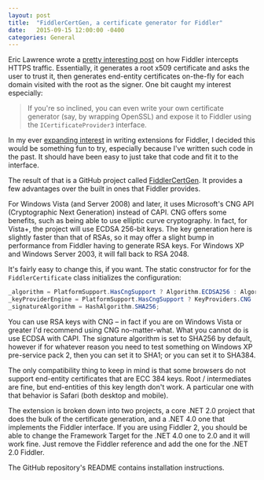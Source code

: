 ```yaml
---
layout: post
title:  "FiddlerCertGen, a certificate generator for Fiddler"
date:   2015-09-15 12:00:00 -0400
categories: General
---
```


Eric Lawrence wrote a [pretty interesting post][1] on how Fiddler intercepts
HTTPS traffic. Essentially, it generates a root x509 certificate and asks the
user to trust it, then generates end-entity certificates on-the-fly for each
domain visited with the root as the signer. One bit caught my interest especially:

>If you're so inclined, you can even write your own certificate generator
(say, by wrapping OpenSSL) and expose it to Fiddler using the
`ICertificateProvider3` interface.

In my ever [expanding interest][2] in writing extensions for Fiddler, I decided this
would be something fun to try, especially because I've written such code in the
past. It should have been easy to just take that code and fit it to the
interface.

The result of that is a GitHub project called [FiddlerCertGen][3]. It provides a
few advantages over the built in ones that Fiddler provides.

For Windows Vista (and Server 2008) and later, it uses Microsoft's CNG API
(Cryptographic Next Generation) instead of CAPI. CNG offers some benefits, such
as being able to use elliptic curve cryptography. In fact, for Vista+, the
project will use ECDSA 256-bit keys. The key generation here is slightly faster
than that of RSAs, so it may offer a slight bump in performance from Fiddler
having to generate RSA keys. For Windows XP and Windows Server 2003, it will
fall back to RSA 2048.

It's fairly easy to change this, if you want. The static constructor for for
the `FiddlerCertificate` class initializes the configuration:

```csharp
_algorithm = PlatformSupport.HasCngSupport ? Algorithm.ECDSA256 : Algorithm.RSA;
_keyProviderEngine = PlatformSupport.HasCngSupport ? KeyProviders.CNG : KeyProviders.CAPI;
_signatureAlgorithm = HashAlgorithm.SHA256;
```

You can use RSA keys with CNG – in fact if you are on Windows Vista or greater
I'd recommend using CNG no-matter-what. What you cannot do is use ECDSA with
CAPI. The signature algorithm is set to SHA256 by default, however if for
whatever reason you need to test something on Windows XP pre-service pack 2,
then you can set it to SHA1; or you can set it to SHA384.

The only compatibility thing to keep in mind is that some browsers do not
support end-entity certificates that are ECC 384 keys. Root / intermediates are
fine, but end-entities of this key length don't work. A particular one with that
behavior is Safari (both desktop and mobile).

The extension is broken down into two projects, a core .NET 2.0 project that
does the bulk of the certificate generation, and a .NET 4.0 one that implements
the Fiddler interface. If you are using Fiddler 2, you should be able to change
the Framework Target for the .NET 4.0 one to 2.0 and it will work fine. Just
remove the Fiddler reference and add the one for the .NET 2.0 Fiddler.

The GitHub repository's README contains installation instructions.

[1]: https://www.telerik.com/blogs/understanding-fiddler-certificate-generators
[2]: /a-certificate-inspector-for-fiddler/
[3]: https://github.com/vcsjones/FiddlerCertGen